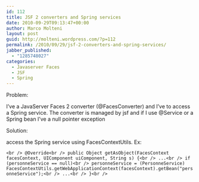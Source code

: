 ```yaml
---
id: 112
title: JSF 2 converters and Spring services
date: 2010-09-29T09:13:47+00:00
author: Marco Molteni
layout: post
guid: http://molteni.wordpress.com/?p=112
permalink: /2010/09/29/jsf-2-converters-and-spring-services/
jabber_published:
  - "1285748027"
categories:
  - Javaserver Faces
  - JSF
  - Spring
---
```

Problem:
  
I&#8217;ve a JavaServer Faces 2 converter (@FacesConverter) and I&#8217;ve to access a Spring service. The converter is managed by jsf and if I use @Service or a Spring bean I&#8217;ve a null pointer exception

Solution:
  
access the Spring service using FacesContextUtils. Ex:

`<br />
 @Override<br />
    public Object getAsObject(FacesContext facesContext, UIComponent uiComponent, String s) {<br />
  ...<br />
      if (personneService == null)<br />
          personneService = (PersonneService) FacesContextUtils.getWebApplicationContext(facesContext).getBean("personneService");<br />
   ...<br />
   }<br />
`